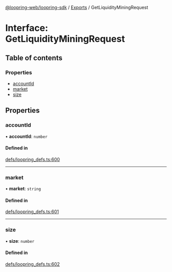 [@loopring-web/loopring-sdk](../README.md) / [Exports](../modules.md) / GetLiquidityMiningRequest

# Interface: GetLiquidityMiningRequest

## Table of contents

### Properties

- [accountId](GetLiquidityMiningRequest.md#accountid)
- [market](GetLiquidityMiningRequest.md#market)
- [size](GetLiquidityMiningRequest.md#size)

## Properties

### accountId

• **accountId**: `number`

#### Defined in

[defs/loopring_defs.ts:600](https://github.com/Loopring/loopring_sdk/blob/2ea32ee/src/defs/loopring_defs.ts#L600)

___

### market

• **market**: `string`

#### Defined in

[defs/loopring_defs.ts:601](https://github.com/Loopring/loopring_sdk/blob/2ea32ee/src/defs/loopring_defs.ts#L601)

___

### size

• **size**: `number`

#### Defined in

[defs/loopring_defs.ts:602](https://github.com/Loopring/loopring_sdk/blob/2ea32ee/src/defs/loopring_defs.ts#L602)
